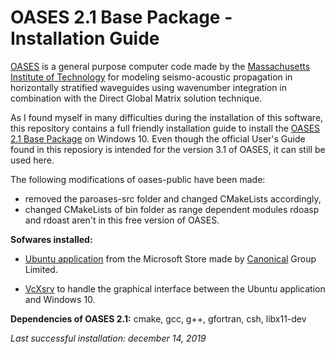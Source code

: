 # OASES 2.1 Base Package - Installation Guide

[OASES](https://tlo.mit.edu/technologies/oases-software-modeling-seismo-acoustic-propagation-horizontally-stratified-waveguides) is a general purpose computer code made by the [Massachusetts Institute of Technology](http://www.mit.edu/) for modeling seismo-acoustic propagation in horizontally stratified waveguides using wavenumber integration in combination with the Direct Global Matrix solution technique.

As I found myself in many difficulties during the installation of this software, this repository contains a full friendly installation guide to install the [OASES 2.1 Base Package](http://lamss.mit.edu/lamss/tars/oases-public.tgz) on Windows 10. Even though the official User's Guide found in this reposiory is intended for the version 3.1 of OASES, it can still be used here.

The following modifications of oases-public have been made: 
* removed the paroases-src folder and changed CMakeLists accordingly,
* changed CMakeLists of bin folder as range dependent modules rdoasp and rdoast aren't in this free version of OASES. 

**Sofwares installed:**
* [Ubuntu application](https://www.microsoft.com/en-us/p/ubuntu/9nblggh4msv6?activetab=pivot:overviewtab) from the Microsoft Store made by [Canonical](https://canonical.com/) Group Limited.

* [VcXsrv](https://sourceforge.net/projects/vcxsrv/) to handle the graphical interface between the Ubuntu application and Windows 10.

**Dependencies of OASES 2.1:** 
cmake, gcc, g++, gfortran, csh, libx11-dev

_Last successful installation: december 14, 2019_
